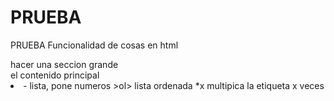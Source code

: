# PRUEBA
PRUEBA
Funcionalidad de cosas en html
<section> hacer una seccion grande
<main> el contenido principal
<li>- lista, pone numeros
>ol> lista ordenada
*x multipica la etiqueta x veces
